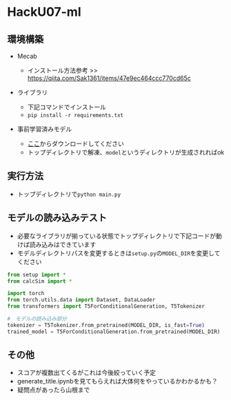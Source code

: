 # HackU07-ml

## 環境構築
- Mecab
  - インストール方法参考 >> https://qiita.com/Sak1361/items/47e9ec464ccc770cd65c

- ライブラリ
  - 下記コマンドでインストール  
  - `pip install -r requirements.txt`  

- 事前学習済みモデル
  - [ここ](https://drive.google.com/drive/folders/1VngpilapaaN-jH3x1KPfzmYkHUItaR8j?usp=sharing )からダウンロードしてください
  - トップディレクトリで解凍、`model`というディレクトリが生成されればok

## 実行方法
- トップディレクトリで`python main.py`

## モデルの読み込みテスト
- 必要なライブラリが揃っている状態でトップディレクトリで下記コードが動けば読み込みはできています
- モデルディレクトリパスを変更するときは`setup.py`の`MODEL_DIR`を変更してください
```python
from setup import *
from calcSim import *

import torch
from torch.utils.data import Dataset, DataLoader
from transformers import T5ForConditionalGeneration, T5Tokenizer

#　モデルの読み込み部分
tokenizer = T5Tokenizer.from_pretrained(MODEL_DIR, is_fast=True)
trained_model = T5ForConditionalGeneration.from_pretrained(MODEL_DIR)
```

## その他
- スコアが複数出てくるがこれは今後絞っていく予定
- generate_title.ipynbを見てもらえれば大体何をやっているかわかるかも？
- 疑問点があったら山根まで

